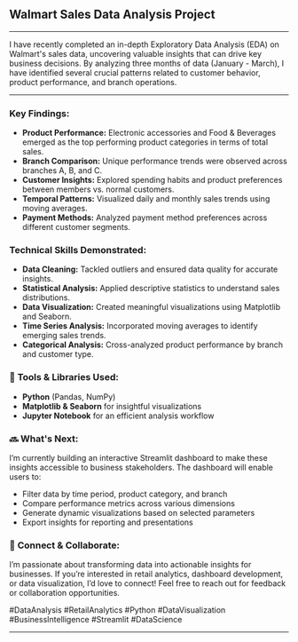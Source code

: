 ## **Walmart Sales Data Analysis Project** 

---

I have recently completed an in-depth Exploratory Data Analysis (EDA) on Walmart's sales data, uncovering valuable insights that can drive key business decisions. By analyzing three months of data (January - March), I have identified several crucial patterns related to customer behavior, product performance, and branch operations.

---

### **Key Findings:**
- **Product Performance:** Electronic accessories and Food & Beverages emerged as the top performing product categories in terms of total sales.
- **Branch Comparison:** Unique performance trends were observed across branches A, B, and C.
- **Customer Insights:** Explored spending habits and product preferences between members vs. normal customers.
- **Temporal Patterns:** Visualized daily and monthly sales trends using moving averages.
- **Payment Methods:** Analyzed payment method preferences across different customer segments.

### **Technical Skills Demonstrated:**
- **Data Cleaning:** Tackled outliers and ensured data quality for accurate insights.
- **Statistical Analysis:** Applied descriptive statistics to understand sales distributions.
- **Data Visualization:** Created meaningful visualizations using Matplotlib and Seaborn.
- **Time Series Analysis:** Incorporated moving averages to identify emerging sales trends.
- **Categorical Analysis:** Cross-analyzed product performance by branch and customer type.

### 🔧 **Tools & Libraries Used:**
- **Python** (Pandas, NumPy)
- **Matplotlib & Seaborn** for insightful visualizations
- **Jupyter Notebook** for an efficient analysis workflow

### 🔜 **What's Next:**
I’m currently building an interactive Streamlit dashboard to make these insights accessible to business stakeholders. The dashboard will enable users to:
- Filter data by time period, product category, and branch
- Compare performance metrics across various dimensions
- Generate dynamic visualizations based on selected parameters
- Export insights for reporting and presentations

### 🤝 **Connect & Collaborate:**
I’m passionate about transforming data into actionable insights for businesses. If you’re interested in retail analytics, dashboard development, or data visualization, I’d love to connect! Feel free to reach out for feedback or collaboration opportunities.

#DataAnalysis #RetailAnalytics #Python #DataVisualization #BusinessIntelligence #Streamlit #DataScience

---
